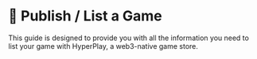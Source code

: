 # 📜 Publish / List a Game

This guide is designed to provide you with all the information you need to list your game with HyperPlay, a web3-native game store.&#x20;
